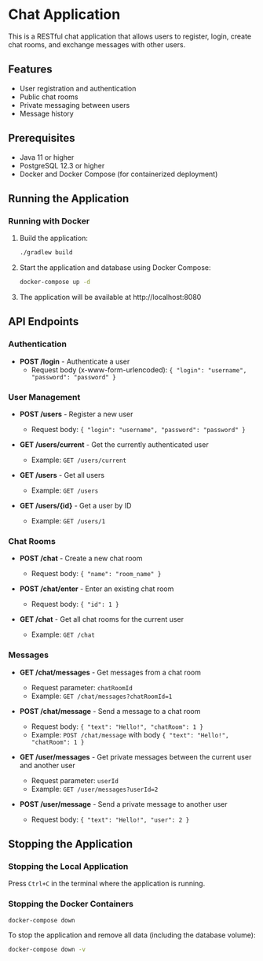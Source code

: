 # Chat Application

This is a RESTful chat application that allows users to register, login, create chat rooms, and exchange messages with other users.

## Features

- User registration and authentication
- Public chat rooms
- Private messaging between users
- Message history

## Prerequisites

- Java 11 or higher
- PostgreSQL 12.3 or higher
- Docker and Docker Compose (for containerized deployment)

## Running the Application

### Running with Docker

1. Build the application:
   ```bash
   ./gradlew build
   ```

2. Start the application and database using Docker Compose:
   ```bash
   docker-compose up -d
   ```

3. The application will be available at http://localhost:8080

## API Endpoints

### Authentication

- **POST /login** - Authenticate a user
  - Request body (x-www-form-urlencoded): `{ "login": "username", "password": "password" }`

### User Management

- **POST /users** - Register a new user
  - Request body: `{ "login": "username", "password": "password" }`

- **GET /users/current** - Get the currently authenticated user
  - Example: `GET /users/current`

- **GET /users** - Get all users
  - Example: `GET /users`

- **GET /users/{id}** - Get a user by ID
  - Example: `GET /users/1`

### Chat Rooms

- **POST /chat** - Create a new chat room
  - Request body: `{ "name": "room_name" }`

- **POST /chat/enter** - Enter an existing chat room
  - Request body: `{ "id": 1 }`

- **GET /chat** - Get all chat rooms for the current user
  - Example: `GET /chat`

### Messages

- **GET /chat/messages** - Get messages from a chat room
  - Request parameter: `chatRoomId`
  - Example: `GET /chat/messages?chatRoomId=1`

- **POST /chat/message** - Send a message to a chat room
  - Request body: `{ "text": "Hello!", "chatRoom": 1 }`
  - Example: `POST /chat/message` with body `{ "text": "Hello!", "chatRoom": 1 }`

- **GET /user/messages** - Get private messages between the current user and another user
  - Request parameter: `userId`
  - Example: `GET /user/messages?userId=2`

- **POST /user/message** - Send a private message to another user
  - Request body: `{ "text": "Hello!", "user": 2 }`

## Stopping the Application

### Stopping the Local Application

Press `Ctrl+C` in the terminal where the application is running.

### Stopping the Docker Containers

```bash
docker-compose down
```

To stop the application and remove all data (including the database volume):

```bash
docker-compose down -v
```
